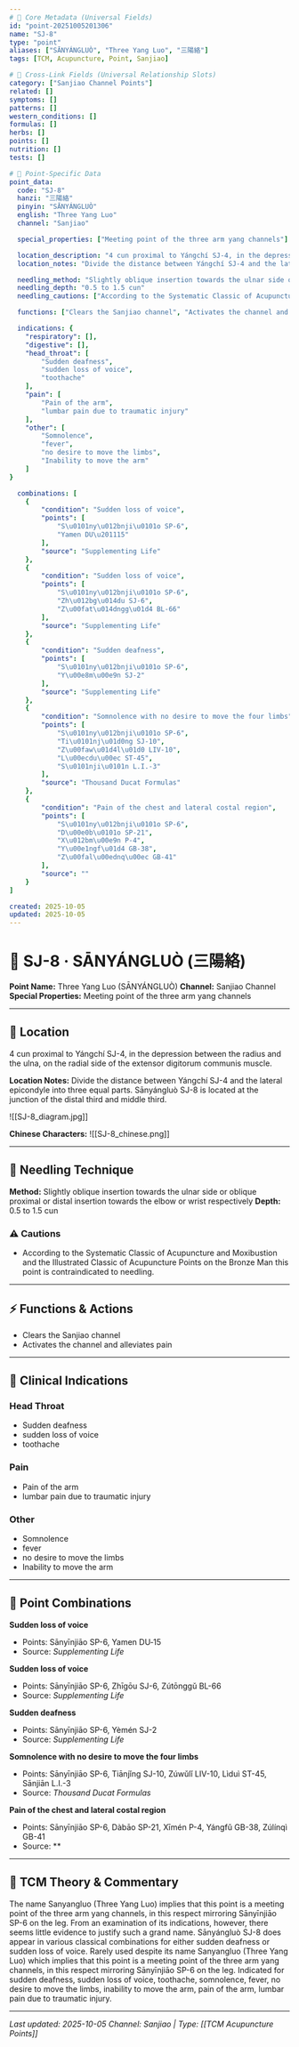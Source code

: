 ```yaml
---
# 🔹 Core Metadata (Universal Fields)
id: "point-20251005201306"
name: "SJ-8"
type: "point"
aliases: ["SĀNYÁNGLUÒ", "Three Yang Luo", "三陽絡"]
tags: [TCM, Acupuncture, Point, Sanjiao]

# 🔹 Cross-Link Fields (Universal Relationship Slots)
category: ["Sanjiao Channel Points"]
related: []
symptoms: []
patterns: []
western_conditions: []
formulas: []
herbs: []
points: []
nutrition: []
tests: []

# 🔹 Point-Specific Data
point_data:
  code: "SJ-8"
  hanzi: "三陽絡"
  pinyin: "SĀNYÁNGLUÒ"
  english: "Three Yang Luo"
  channel: "Sanjiao"

  special_properties: ["Meeting point of the three arm yang channels"]

  location_description: "4 cun proximal to Yángchí SJ-4, in the depression between the radius and the ulna, on the radial side of the extensor digitorum communis muscle."
  location_notes: "Divide the distance between Yángchí SJ-4 and the lateral epicondyle into three equal parts. Sānyángluò SJ-8 is located at the junction of the distal third and middle third."

  needling_method: "Slightly oblique insertion towards the ulnar side or oblique proximal or distal insertion towards the elbow or wrist respectively"
  needling_depth: "0.5 to 1.5 cun"
  needling_cautions: ["According to the Systematic Classic of Acupuncture and Moxibustion and the Illustrated Classic of Acupuncture Points on the Bronze Man this point is contraindicated to needling."]

  functions: ["Clears the Sanjiao channel", "Activates the channel and alleviates pain"]

  indications: {
    "respiratory": [],
    "digestive": [],
    "head_throat": [
        "Sudden deafness",
        "sudden loss of voice",
        "toothache"
    ],
    "pain": [
        "Pain of the arm",
        "lumbar pain due to traumatic injury"
    ],
    "other": [
        "Somnolence",
        "fever",
        "no desire to move the limbs",
        "Inability to move the arm"
    ]
}

  combinations: [
    {
        "condition": "Sudden loss of voice",
        "points": [
            "S\u0101ny\u012bnji\u0101o SP-6",
            "Yamen DU\u201115"
        ],
        "source": "Supplementing Life"
    },
    {
        "condition": "Sudden loss of voice",
        "points": [
            "S\u0101ny\u012bnji\u0101o SP-6",
            "Zh\u012bg\u014du SJ-6",
            "Z\u00fat\u014dngg\u01d4 BL-66"
        ],
        "source": "Supplementing Life"
    },
    {
        "condition": "Sudden deafness",
        "points": [
            "S\u0101ny\u012bnji\u0101o SP-6",
            "Y\u00e8m\u00e9n SJ-2"
        ],
        "source": "Supplementing Life"
    },
    {
        "condition": "Somnolence with no desire to move the four limbs",
        "points": [
            "S\u0101ny\u012bnji\u0101o SP-6",
            "Ti\u0101nj\u01d0ng SJ-10",
            "Z\u00faw\u01d4l\u01d0 LIV-10",
            "L\u00ecdu\u00ec ST-45",
            "S\u0101nji\u0101n L.I.-3"
        ],
        "source": "Thousand Ducat Formulas"
    },
    {
        "condition": "Pain of the chest and lateral costal region",
        "points": [
            "S\u0101ny\u012bnji\u0101o SP-6",
            "D\u00e0b\u0101o SP-21",
            "X\u012bm\u00e9n P-4",
            "Y\u00e1ngf\u01d4 GB-38",
            "Z\u00fal\u00ednq\u00ec GB-41"
        ],
        "source": ""
    }
]

created: 2025-10-05
updated: 2025-10-05
---
```


# 📍 SJ-8 · SĀNYÁNGLUÒ (三陽絡)

**Point Name:** Three Yang Luo (SĀNYÁNGLUÒ)
**Channel:** Sanjiao Channel
**Special Properties:** Meeting point of the three arm yang channels

---

## 📍 Location

4 cun proximal to Yángchí SJ-4, in the depression between the radius and the ulna, on the radial side of the extensor digitorum communis muscle.

**Location Notes:**
Divide the distance between Yángchí SJ-4 and the lateral epicondyle into three equal parts. Sānyángluò SJ-8 is located at the junction of the distal third and middle third.

![[SJ-8_diagram.jpg]]

**Chinese Characters:** ![[SJ-8_chinese.png]]

---

## 🔧 Needling Technique

**Method:** Slightly oblique insertion towards the ulnar side or oblique proximal or distal insertion towards the elbow or wrist respectively
**Depth:** 0.5 to 1.5 cun

### ⚠️ Cautions
- According to the Systematic Classic of Acupuncture and Moxibustion and the Illustrated Classic of Acupuncture Points on the Bronze Man this point is contraindicated to needling.

---

## ⚡ Functions & Actions
- Clears the Sanjiao channel
- Activates the channel and alleviates pain

---

## 🎯 Clinical Indications

### Head Throat
- Sudden deafness
- sudden loss of voice
- toothache

### Pain
- Pain of the arm
- lumbar pain due to traumatic injury

### Other
- Somnolence
- fever
- no desire to move the limbs
- Inability to move the arm

---

## 🔗 Point Combinations

**Sudden loss of voice**
- Points: Sānyīnjiāo SP-6, Yamen DU‑15
- Source: *Supplementing Life*

**Sudden loss of voice**
- Points: Sānyīnjiāo SP-6, Zhīgōu SJ-6, Zútōnggǔ BL-66
- Source: *Supplementing Life*

**Sudden deafness**
- Points: Sānyīnjiāo SP-6, Yèmén SJ-2
- Source: *Supplementing Life*

**Somnolence with no desire to move the four limbs**
- Points: Sānyīnjiāo SP-6, Tiānjǐng SJ-10, Zúwǔlǐ LIV-10, Lìduì ST-45, Sānjiān L.I.-3
- Source: *Thousand Ducat Formulas*

**Pain of the chest and lateral costal region**
- Points: Sānyīnjiāo SP-6, Dàbāo SP-21, Xīmén P-4, Yángfǔ GB-38, Zúlínqì GB-41
- Source: **

---

## 🧬 TCM Theory & Commentary

The name Sanyangluo (Three Yang Luo) implies that this point is a meeting point of the three arm yang channels, in this respect mirroring Sānyīnjiāo SP-6 on the leg. From an examination of its indications, however, there seems little evidence to justify such a grand name. Sānyángluò SJ-8 does appear in various classical combinations for either sudden deafness or sudden loss of voice. Rarely used despite its name Sanyangluo (Three Yang Luo) which implies that this point is a meeting point of the three arm yang channels, in this respect mirroring Sānyīnjiāo SP-6 on the leg. Indicated for sudden deafness, sudden loss of voice, toothache, somnolence, fever, no desire to move the limbs, inability to move the arm, pain of the arm, lumbar pain due to traumatic injury.

---

*Last updated: 2025-10-05*
*Channel: Sanjiao | Type: [[TCM Acupuncture Points]]*
